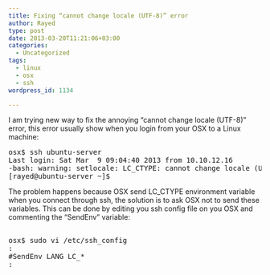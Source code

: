 ```yaml
---
title: Fixing “cannot change locale (UTF-8)” error
author: Rayed
type: post
date: 2013-03-20T11:21:06+03:00
categories:
  - Uncategorized
tags:
  - linux
  - osx
  - ssh
wordpress_id: 1134

---
```

<p>I am trying new way to fix the annoying &#8220;cannot change locale (UTF-8)&#8221; error, this error usually show when you login from your OSX to a Linux machine:</p>
<pre>
osx$ ssh ubuntu-server
Last login: Sat Mar  9 09:04:40 2013 from 10.10.12.16
-bash: warning: setlocale: LC_CTYPE: cannot change locale (UTF-8)
[rayed@ubuntu-server ~]$
</pre>
<p>The problem happens because OSX send LC_CTYPE environment variable when you connect through ssh, the solution is to ask OSX not to send these variables. This can be done by editing you ssh config file on you OSX and commenting the &#8220;SendEnv&#8221; variable:</p>
<pre>    
osx$ sudo vi /etc/ssh_config
:
#SendEnv LANG LC_*
:
</pre>
